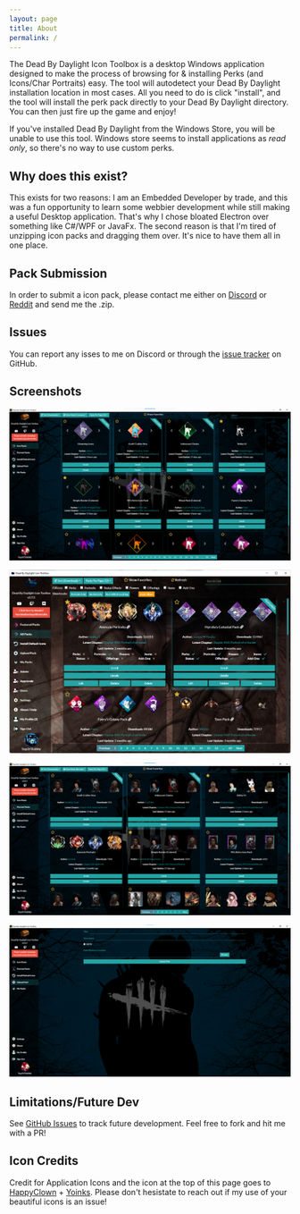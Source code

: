 ```yaml
---
layout: page
title: About
permalink: /
---
```

The Dead By Daylight Icon Toolbox is a desktop Windows application designed to make the process of browsing for & installing Perks (and Icons/Char Portraits) easy. The tool will autodetect your Dead By Daylight installation location in most cases. All you need to do is click "install", and the tool will install the perk pack directly to your Dead By Daylight directory. You can then just fire up the game and enjoy!

If you've installed Dead By Daylight from the Windows Store, you will be unable to use this tool. Windows store seems to install applications as _read only_, so there's no way to use custom perks.

## Why does this exist?
This exists for two reasons: I am an Embedded Developer by trade, and this was a fun opportunity to learn some webbier development while still making a useful Desktop application. That's why I chose bloated Electron over something like C#/WPF or JavaFx. The second reason is that I'm tired of unzipping icon packs and dragging them over. It's nice to have them all in one place.

## Pack Submission
In order to submit a icon pack, please contact me either on [Discord](https://discordapp.com/invite/3WexstV) or [Reddit](https://reddit.com/message/compose?to=elpantalla&subject=My+Icon+Pack) and send me the .zip. 

## Issues
You can report any isses to me on Discord or through the [issue tracker](https://github.com/nrcrast/DbdPerkTool/issues) on GitHub. 

## Screenshots
![Perk Browser (Compact View)](images/screenshot_icons.png)

![Perk Browser (Normal View)](images/screenshot_icons_normal.png)

![Portrait Browser](images/screenshot_portraits.png)

![Create A Pack](images/create.png)

## Limitations/Future Dev
See [GitHub Issues](https://github.com/nrcrast/DbdPerkTool/issues) to track future development.
Feel free to fork and hit me with a PR!

## Icon Credits
Credit for Application Icons and the icon at the top of this page goes to [HappyClown](https://steamcommunity.com/groups/HappyClownsColoredIcons) + [Yoinks](https://steamcommunity.com/profiles/76561198148794186/). Please don't hesistate to reach out if my use of your beautiful icons is an issue!
